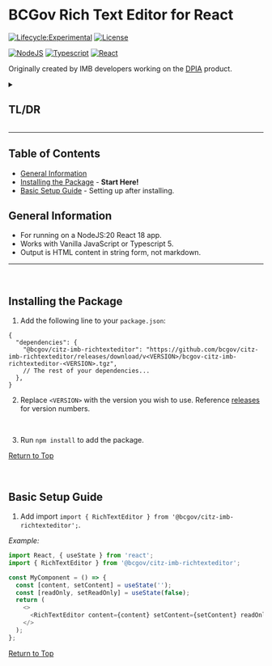 # BCGov Rich Text Editor for React

[![Lifecycle:Experimental](https://img.shields.io/badge/Lifecycle-Experimental-339999)](Redirect-URL)
[![License](https://img.shields.io/badge/License-Apache%202.0-blue.svg)](LICENSE)

[![NodeJS](https://img.shields.io/badge/Node.js_20-43853D?style=for-the-badge&logo=node.js&logoColor=white)](NodeJS)
[![Typescript](https://img.shields.io/badge/TypeScript_5-007ACC?style=for-the-badge&logo=typescript&logoColor=white)](Typescript)
[![React](https://img.shields.io/badge/-ReactJs-61DAFB?logo=react&logoColor=white&style=for-the-badge)](React)

Originally created by IMB developers working on the [DPIA] product.

<details>
<summary><h2>TL/DR</h2></summary>

1. Install package by following the steps at [Installing the Package](#installing-the-package).
2. Set up the package by following the steps at [Basic Setup Guide](#basic-setup-guide).
3. Output is HTML content in string form, not markdown.

</details>

---

## Table of Contents

- [General Information](#general-information)
- [Installing the Package](#installing-the-package) - **Start Here!**
- [Basic Setup Guide](#basic-setup-guide) - Setting up after installing.

## General Information

- For running on a NodeJS:20 React 18 app.
- Works with Vanilla JavaScript or Typescript 5.
- Output is HTML content in string form, not markdown.

---

<br />

## Installing the Package

1. Add the following line to your `package.json`:

``` JSON5
{
  "dependencies": {
    "@bcgov/citz-imb-richtexteditor": "https://github.com/bcgov/citz-imb-richtexteditor/releases/download/v<VERSION>/bcgov-citz-imb-richtexteditor-<VERSION>.tgz",
    // The rest of your dependencies...
  },
}
```

2. Replace `<VERSION>` with the version you wish to use. Reference [releases] for version numbers.

<br />

3. Run `npm install` to add the package.

[Return to Top](#bcgov-rich-text-editor-for-react)

<br />

## Basic Setup Guide

1. Add import `import { RichTextEditor } from '@bcgov/citz-imb-richtexteditor';`.

*Example:*

```JavaScript
import React, { useState } from 'react';
import { RichTextEditor } from '@bcgov/citz-imb-richtexteditor';

const MyComponent = () => {
  const [content, setContent] = useState('');
  const [readOnly, setReadOnly] = useState(false);
  return (
    <>
      <RichTextEditor content={content} setContent={setContent} readOnly={readOnly} />
    </>
  );
};
```

[Return to Top](#bcgov-rich-text-editor-for-react)

<!-- Link References -->

[releases]: https://github.com/bcgov/citz-imb-richtexteditor/releases
[DPIA]: https://github.com/bcgov/cirmo-dpia
